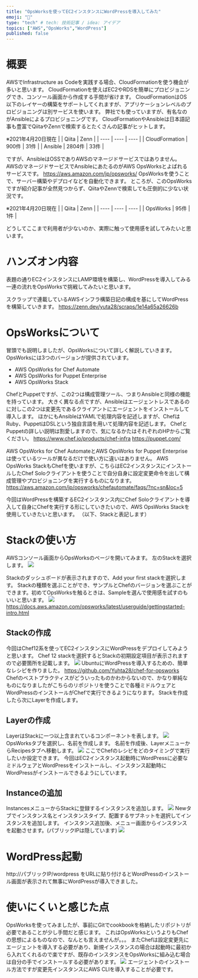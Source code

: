 ```yaml
---
title: "OpsWorksを使ってEC2インスタンスにWordPressを導入してみた"
emoji: "🐀"
type: "tech" # tech: 技術記事 / idea: アイデア
topics: ["AWS","OpsWorks","WordPress"]
published: false
---
```


# 概要
AWSでInfrastructure as Codeを実践する場合、CloudFormationを使う機会が多いと思います。
CloudFormationを使えばEC2やRDSを簡単にプロビジョニングでき、コンソール画面から作成する手間が省けます。
CloudFormationはOS以下のレイヤーの構築をサポートしてくれますが、アプリケーションレベルのプロビジョニングは別サービスを使います。
弊社でも使っていますが、有名なのがAnsibleによるプロビジョニングです。
CloudFormationやAnsibleは日本語記事も豊富でQiitaやZennで検索するとたくさんの記事がヒットします。

※2021年4月20日現在
|                | Qiita  | Zenn |
| ----           | ----   | ---- |
| CloudFormation | 900件  | 31件 |
| Ansible        | 2804件 | 33件 |

ですが、AnsibleはOSSでありAWSのマネージドサービスではありません。
AWSのマネージドサービスでAnsibleにあたるのがAWS OpsWorksとよばれるサービスです。
https://aws.amazon.com/jp/opsworks/
OpsWorksを使うことで、サーバー構築やデプロイなどを自動化できます。
ところが、このOpsWorksですが紹介記事が全然見つからず、QiitaやZennで検索しても圧倒的に少ない状況です。

※2021年4月20日現在
|                | Qiita  | Zenn |
| ----           | ----   | ---- |
| OpsWorks | 95件  | 1件 |

どうしてここまで利用者が少ないのか、実際に触って使用感を試してみたいと思います。

# ハンズオン内容
表題の通りEC2インスタンスにLAMP環境を構築し、WordPressを導入してみる一連の流れをOpsWorksで挑戦してみたいと思います。

スクラップで連載しているAWSインフラ構築日記の構成を基にしてWordPressを構築していきます。
https://zenn.dev/yuta28/scraps/1e14a65a26626b

# OpsWorksについて
冒頭でも説明しましたが、OpsWorksについて詳しく解説していきます。
OpsWorksには3つのバージョンが提供されています。

- AWS OpsWorks for Chef Automate
- AWS OpsWorks for Puppet Enterprise
- AWS OpsWorks Stack

ChefとPuppetですが、この2つは構成管理ツール、つまりAnsibleと同様の機能を持っています。
大きく異なる点ですが、Ansibleはエージェントレスであるのに対しこの2つは変更先であるクライアントにエージェントをインストールして導入します。
ほかにもAnsibleはYAMLで処理内容を記述しますが、ChefはRuby、PuppetはDSLという独自言語を用いて処理内容を記述します。
ChefとPuppetの詳しい説明は割愛しますので、気になるかたはそれぞれのHPからご覧ください。
https://www.chef.io/products/chef-infra
https://puppet.com/

AWS OpsWorks for Chef AutomateとAWS OpsWorks for Puppet Enterpriseは使っているツールが異なるだけで使い方に違いはありません。
AWS OpsWorks StackもChefを使いますが、こちらはEC2インスタンスにインストールしたChef Soloクライアントを使うことで自分自身に設定変更命令を出して構成管理やプロビジョニングを実行するものになります。
https://aws.amazon.com/jp/opsworks/chefautomate/faqs/?nc=sn&loc=5

今回はWordPressを構築するEC2インスタンス内にChef Soloクライアントを導入して自身にChefを実行する形にしていきたいので、AWS OpsWorks Stackを使用していきたいと思います。
（以下、Stackと表記します）

# Stackの使い方
AWSコンソール画面からOpsWorksのページを開いてみます。
左のStackを選択します。
![](https://storage.googleapis.com/zenn-user-upload/mjbaiuq66vpnquhdd1iiz0aqjkbq)

Stackのダッシュボードが表示されますので、Add your first stackを選択します。
Stackの種類を選ぶことができ、サンプルとChefのバージョンを選ぶことができます。初めてOpsWorksを触るときは、Sampleを選んで使用感を試すのもいいと思います。
![](https://storage.googleapis.com/zenn-user-upload/5f8ok3g0i4bmoz5wfz1acqvqwn3x)
https://docs.aws.amazon.com/opsworks/latest/userguide/gettingstarted-intro.html
## Stackの作成
今回はChef12系を使ってEC2インスタンスにWordPressをデプロイしてみようと思います。
Chef 12 stackを選択するとStackの初期設定項目が表示されますので必要箇所を記載します。
![](https://storage.googleapis.com/zenn-user-upload/4ruw274xlj3jw1n9e24lpqzeap0x)
UbuntuにWordPressを導入するための、簡単なレシピを作りました。
https://github.com/Yuhta28/chef-for-opsworks
Chefのベストプラクティスがどういったものかわからないので、かなり単純なものになりましたがこちらのリポジトリを使うことで各種ミドルウェアとWordPressのインストールがChefで実行できるようになります。
Stackを作成したら次にLayerを作成します。
## Layerの作成
LayerはStackに一つ以上含まれているコンポーネントを表します。
![](https://storage.googleapis.com/zenn-user-upload/xmt9u7zhyaf5tkb454q09lm1d5eg)
OpsWorksタブを選択し、名前を作成します。
名前を作成後、LayerメニューからRecipesタブへ移動します。
![](https://storage.googleapis.com/zenn-user-upload/sixpzg7t1vaxu7wd41wu8ujaub16)
ここでChefのレシピをどのタイミングで実行したいか設定できます。
今回はEC2インスタンス起動時にWordPressに必要なミドルウェアとWordPressをインストールし、インスタンス起動時にWordPressがインストールできるようにしています。
## Instanceの追加
InstancesメニューからStackに登録するインスタンスを追加します。
![](https://storage.googleapis.com/zenn-user-upload/08f5uht21okjqj42w5zvu93u4lbv)
Newタブでインスタンス名とインスタンスタイプ、配置するサブネットを選択してインスタンスを追加します。
インスタンス追加後、メニュー画面からインスタンスを起動させます。(パブリックIPは隠しています)
![](https://storage.googleapis.com/zenn-user-upload/h5wmt3lyzpi9q1k8xp28t4nsuw1v)
# WordPress起動
http://パブリックIP/wordpress をURLに貼り付けるとWordPressのインストール画面が表示されて無事にWordPressが導入できました。

# 使いにくいと感じた点
OpsWorksを使ってみましたが、事前にGitでcookbookを格納したリポジトリが必要であることが少し手間だと感じます。
これはOpsWorksというよりもChefの思想によるものなので、なんとも言えませんが。。。
またChefは設定変更先にエージェントを導入する必要があり、新規インスタンスの場合は起動時に最初から入れてくれるので楽ですが、既存のインスタンスをOpsWorksに組み込む場合は自分の手でインストールする必要があります。
![](https://storage.googleapis.com/zenn-user-upload/oxalcn0tw1ccxsmkvdjhxfbvvpmf)
エージェントのインストール方法ですが変更先インスタンスにAWS CLIを導入することが必要です。
